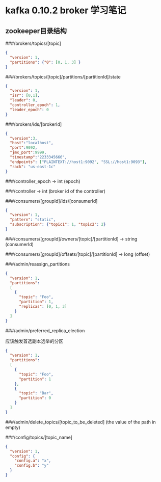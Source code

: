 
# kafka 0.10.2 broker 学习笔记


## zookeeper目录结构

###/brokers/topics/[topic]

```json
{
  "version": 1,
  "partitions": {"0": [0, 1, 3] }
}
```


###/brokers/topics/[topic]/partitions/[partitionId]/state

```json
{
  "version": 1,
  "isr": [0,1],
  "leader": 0,
  "controller_epoch": 1,
  "leader_epoch": 0
}
```

###/brokers/ids/[brokerId]

```json
{
  "version":3,
  "host":"localhost",
  "port":9092,
  "jmx_port":9999,
  "timestamp":"2233345666",
  "endpoints": ["PLAINTEXT://host1:9092", "SSL://host1:9093"],
  "rack": "us-east-1c"
}
```

###/controller_epoch -> int (epoch)

###/controller -> int (broker id of the controller)

###/consumers/[groupId]/ids/[consumerId]

```json
{
  "version": 1,
  "pattern": "static",
  "subscription": {"topic1": 1, "topic2": 2}
}
```

###/consumers/[groupId]/owners/[topic]/[partitionId] -> string (consumerId)

###/consumers/[groupId]/offsets/[topic]/[partitionId] -> long (offset)

###/admin/reassign_partitions

```json
{
  "version": 1,
  "partitions":
  [
    {
      "topic": "Foo",
      "partition": 1,
      "replicas": [0, 1, 3]
    }
  ]
}
```

###/admin/preferred_replica_election

应该触发首选副本选举的分区

```json
{
  "version": 1,
  "partitions":
  [
    {
      "topic": "Foo",
      "partition": 1
    },
    {
      "topic": "Bar",
      "partition": 0
    }
  ]
}
```

###/admin/delete_topics/[topic_to_be_deleted] (the value of the path in empty)

###/config/topics/[topic_name]

```json
{
  "version": 1,
  "config": {
    "config.a": "x",
    "config.b": "y"
  }
}
```


